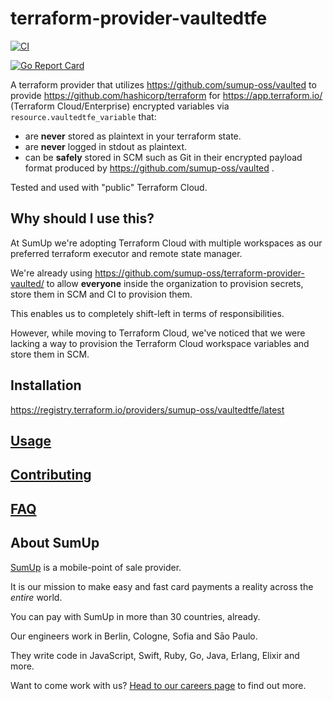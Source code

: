 # terraform-provider-vaultedtfe

[![CI](https://github.com/sumup-oss/terraform-provider-vaultedtfe/actions/workflows/ci.yml/badge.svg)](https://github.com/sumup-oss/terraform-provider-vaultedtfe/actions/workflows/ci.yml)

[![Go Report Card](https://goreportcard.com/badge/github.com/sumup-oss/terraform-provider-vaultedtfe)](https://goreportcard.com/report/github.com/sumup-oss/terraform-provider-vaultedtfe)

A terraform provider that utilizes https://github.com/sumup-oss/vaulted to provide
https://github.com/hashicorp/terraform for https://app.terraform.io/ (Terraform Cloud/Enterprise) encrypted variables via
`resource.vaultedtfe_variable` that:

* are **never** stored as plaintext in your terraform state.
* are **never** logged in stdout as plaintext.
* can be **safely** stored in SCM such as Git in their encrypted payload format produced by https://github.com/sumup-oss/vaulted .

Tested and used with "public" Terraform Cloud.

## Why should I use this?

At SumUp we're adopting Terraform Cloud with multiple workspaces as our
preferred terraform executor and remote state manager. 

We're already using https://github.com/sumup-oss/terraform-provider-vaulted/ 
 to allow **everyone** inside the organization to provision secrets, 
store them in SCM and CI to provision them.

This enables us to completely shift-left in terms of responsibilities.

However, while moving to Terraform Cloud, we've noticed that we were
 lacking a way to provision the Terraform Cloud workspace variables and 
store them in SCM.

## Installation

https://registry.terraform.io/providers/sumup-oss/vaultedtfe/latest

## [Usage](./USAGE.md)

## [Contributing](./CONTRIBUTING.md)

## [FAQ](./FAQ.md)

## About SumUp

[SumUp](https://sumup.com) is a mobile-point of sale provider.

It is our mission to make easy and fast card payments a reality across the *entire* world.

You can pay with SumUp in more than 30 countries, already.

Our engineers work in Berlin, Cologne, Sofia and Sāo Paulo.

They write code in JavaScript, Swift, Ruby, Go, Java, Erlang, Elixir and more.

Want to come work with us? [Head to our careers page](https://sumup.com/careers) to find out more.
